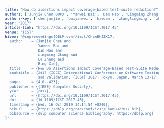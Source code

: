```yaml
---
title: "How do assertions impact coverage-based test-suite reduction?"
authors: ['Junjie Chen 0003', 'Yanwei Bai', 'Dan Hao', 'Lingming Zhang', 'Lu Zhang 0023', 'Bing Xie']
authors-key: ['chenjunjie', 'baiyanwei', 'haodan', 'zhanglingming', 'zhanglu', 'xiebing']
year: "2017"
article-link: "https://doi.org/10.1109/ICST.2017.45"
venue: "ICST"
bibex: "@inproceedings{DBLP:conf/icst/ChenBHZZX17,
  author    = {Junjie Chen and
               Yanwei Bai and
               Dan Hao and
               Lingming Zhang and
               Lu Zhang and
               Bing Xie},
  title     = {How Do Assertions Impact Coverage-Based Test-Suite Reduction?},
  booktitle = {2017 {IEEE} International Conference on Software Testing, Verification
               and Validation, {ICST} 2017, Tokyo, Japan, March 13-17, 2017},
  pages     = {418--423},
  publisher = {{IEEE} Computer Society},
  year      = {2017},
  url       = {https://doi.org/10.1109/ICST.2017.45},
  doi       = {10.1109/ICST.2017.45},
  timestamp = {Wed, 16 Oct 2019 14:14:54 +0200},
  biburl    = {https://dblp.org/rec/conf/icst/ChenBHZZX17.bib},
  bibsource = {dblp computer science bibliography, https://dblp.org}
}"
---
```

